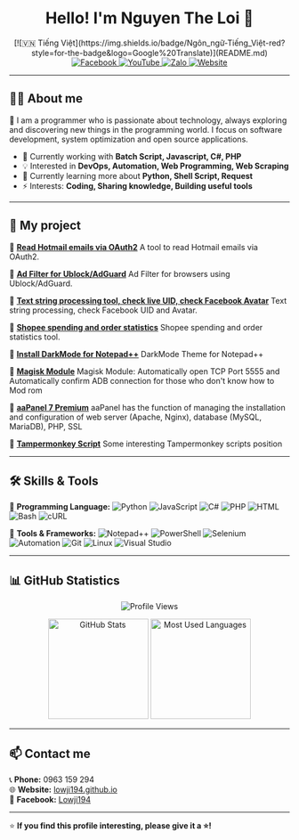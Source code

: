 <h1 align="center">Hello! I'm Nguyen The Loi 👋</h1>

<p align="center">
 [![🇻🇳 Tiếng Việt](https://img.shields.io/badge/Ngôn_ngữ-Tiếng_Việt-red?style=for-the-badge&logo=Google%20Translate)](README.md)
 <a href="https://www.facebook.com/Lowji194/" target="_blank">
 <img src="https://img.shields.io/badge/Facebook-%231877F2.svg?style=for-the-badge&logo=facebook&logoColor=white" alt="Facebook">
 </a>
 <a href="http://youtube.com/lowji194" target="_blank">
 <img src="https://img.shields.io/badge/YouTube-%23FF0000.svg?style=for-the-badge&logo=youtube&logoColor=white" alt="YouTube">
 </a>
 <a href="https://zalo.me/0963159294" target="_blank">
<img src="https://img.shields.io/badge/Zalo-%230182CA.svg?style=for-the-badge&logo=web&logoColor=white" alt="Zalo">
</a>
<a href="https://lowji194.github.io/" target="_blank">
<img src="https://img.shields.io/badge/Website-%23000000.svg?style=for-the-badge&logo=web&logoColor=white" alt="Website">
</a>
</p>

---

## 👨‍💻 About me
🚀 I am a programmer who is passionate about technology, always exploring and discovering new things in the programming world. I focus on software development, system optimization and open source applications.

- 🔭 Currently working with **Batch Script, Javascript, C#, PHP**
- 💡 Interested in **DevOps, Automation, Web Programming, Web Scraping**
- 🌱 Currently learning more about **Python, Shell Script, Request**
- ⚡ Interests: **Coding, Sharing knowledge, Building useful tools**

---

## 💼 My project

🔹 **[Read Hotmail emails via OAuth2](https://theloi.io.vn/hotmail/)**
A tool to read Hotmail emails via OAuth2.

🔹 **[Ad Filter for Ublock/AdGuard](https://github.com/lowji194/AdsBlock-Filter)**
Ad Filter for browsers using Ublock/AdGuard.

🔹 **[Text string processing tool, check live UID, check Facebook Avatar](http://lowji194.github.io/cat)**
Text string processing, check Facebook UID and Avatar.

🔹 **[Shopee spending and order statistics](https://github.com/lowji194/Shopee-statistics)**
Shopee spending and order statistics tool.

🔹 **[Install DarkMode for Notepad++](https://github.com/lowji194/Npp-1-Dark)**
DarkMode Theme for Notepad++

🔹 **[Magisk Module](https://github.com/lowji194/Module-Magisk)**
Magisk Module: Automatically open TCP Port 5555 and Automatically confirm ADB connection for those who don't know how to Mod rom

🔹 **[aaPanel 7 Premium](https://github.com/lowji194/aaPanel)**
aaPanel has the function of managing the installation and configuration of web server (Apache, Nginx), database (MySQL, MariaDB), PHP, SSL

🔹 **[Tampermonkey Script](https://github.com/lowji194/Tampermonkey)**
Some interesting Tampermonkey scripts position

---

## 🛠 Skills & Tools

🔹 **Programming Language:**
![Python](https://img.shields.io/badge/Python-%233776AB.svg?style=flat&logo=python&logoColor=white) 
![JavaScript](https://img.shields.io/badge/JavaScript-%23F7DF1E.svg?style=flat&logo=javascript&logoColor=black)
![C#](https://img.shields.io/badge/C%23-%23239120.svg?style=flat&logo=csharp&logoColor=white)
![PHP](https://img.shields.io/badge/PHP-%23777BB4.svg?style=flat&logo=php&logoColor=white)
![HTML](https://img.shields.io/badge/HTML-%23E34F26.svg?style=flat&logo=html5&logoColor=white)
![Bash](https://img.shields.io/badge/Bash-%234EAA25.svg?style=flat&logo=gnu-bash&logoColor=white)
![cURL](https://img.shields.io/badge/cURL-%23007EC6.svg?style=flat&logo=curl&logoColor=white)

🔹 **Tools & Frameworks:**
![Notepad++](https://img.shields.io/badge/Notepad++-%2388CC02.svg?style=flat&logo=notepad%2B%2B&logoColor=white)
![PowerShell](https://img.shields.io/badge/PowerShell-%23239120.svg?style=flat&logo=powershell&logoColor=white)
![Selenium](https://img.shields.io/badge/Selenium-%2343B02A.svg?style=flat&logo=selenium&logoColor=white)
![Automation](https://img.shields.io/badge/Automation-%23FF6F00.svg?style=flat&logo=robot-framework&logoColor=white)
![Git](https://img.shields.io/badge/Git-%23F05032.svg?style=flat&logo=git&logoColor=white)
![Linux](https://img.shields.io/badge/Linux-%23FCC624.svg?style=flat&logo=linux&logoColor=black)
![Visual Studio](https://img.shields.io/badge/Visual_Studio-%235C2D91.svg?style=flat&logo=visual-studio&logoColor=white)

---

## 📊 GitHub Statistics
<p align="center">
 <img src="https://komarev.com/ghpvc/?username=lowji194&color=orange&style=for-the-badge" alt="Profile Views">
</p>
<p align="center">
 <img height="180em" src="https://github-readme-stats.vercel.app/api?username=lowji194&show_icons=true&theme=radical" alt="GitHub Stats">
 <img height="180em" src="https://github-readme-stats.vercel.app/api/top-langs/?username=lowji194&layout=compact&theme=radical" alt="Most Used Languages">
</p>

---

## 📫 Contact me
📞 **Phone:** 0963 159 294  
🌐 **Website:** [lowji194.github.io](https://lowji194.github.io/)  
📌 **Facebook:** [Lowji194](https://www.facebook.com/Lowji194/)  

---

⭐ **If you find this profile interesting, please give it a ⭐!**
